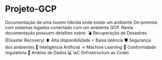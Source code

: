 # Projeto-GCP
Documentação de uma nuvem híbrida onde existe um ambiente On-premise com sistemas legados conectado com um ambiente GCP.
Nesta documentação possuem detalhes sobre:
💣 Recuperação de Desastres (Disaster Recovery)
⬆️ Alta disponibilidade
⚡ Baixa latência
🛡️ Segurança dos ambientes
🤖 Inteligência Artificial -> Machine Learning
📖 Conformidade regulatória
🔎 Análise de Dados
💻 IaC (Infrastructure as Code)
